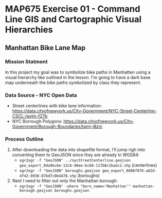 # MAP675 Exercise 01 - Command Line GIS and Cartographic Visual Hierarchies
## Manhattan Bike Lane Map  

### Mission Statment
In this project my goal was to symbolize bike paths in Manhatten using a visual hierarchy like outlined in the lesson. I'm going to have a dark base map underneath the bike paths symbolized by class they represent.

### Data Source - NYC Open Data
- Street centerlines with bike lane information: https://data.cityofnewyork.us/City-Government/NYC-Street-Centerline-CSCL-/exjm-f27b
- NYC Borrough Polygons: https://data.cityofnewyork.us/City-Government/Borough-Boundaries/tqmj-j8zm

### Process Outline
1. After downloading the data into shapefile format, I'll jump righ into converting them to GeoJSON since they are already in WGS84:
    - `ogr2ogr -f "GeoJSON" ../nycStreetCenterline.geojson geo_export_0da9bc6e-13cb-48ee-bc68-117b8c1badc2.shp` (centerlines)
    - `ogr2ogr -f "GeoJSON" boroughs.geojson geo_export_0886f076-a62d-4f42-8938-87bd7c8b4478.shp` (boroughs)
2. Next I need to filter out only the Manhattan borough:
    - `ogr2ogr -f "GeoJSON" -where "boro_name='Manhattan'" manhattan-borough.geojson boroughs.geojson`